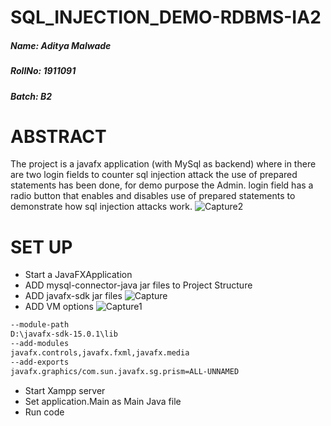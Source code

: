 # SQL_INJECTION_DEMO-RDBMS-IA2
#####  Name: Aditya Malwade #####
##### RollNo: 1911091 #####
##### Batch: B2 #####

# ABSTRACT #
The project is a javafx application (with MySql as backend) where in there are two login fields to counter sql injection attack the use of prepared statements has been done, for demo purpose the Admin.
login field has a radio button that enables and disables use of prepared statements to demonstrate how sql injection attacks work.
![Capture2](https://user-images.githubusercontent.com/69159108/115992618-367da180-a5ec-11eb-85fa-03a29a0c6920.PNG)

# SET UP # 
* Start a JavaFXApplication
* ADD mysql-connector-java jar files to Project Structure
* ADD javafx-sdk jar files 
![Capture](https://user-images.githubusercontent.com/69159108/115992231-38466580-a5ea-11eb-8272-cee65427e3e8.PNG)
* ADD VM options 
![Capture1](https://user-images.githubusercontent.com/69159108/115992330-c6225080-a5ea-11eb-88ad-66dacb9e504b.PNG)
``` bash
--module-path
D:\javafx-sdk-15.0.1\lib
--add-modules
javafx.controls,javafx.fxml,javafx.media
--add-exports
javafx.graphics/com.sun.javafx.sg.prism=ALL-UNNAMED
```
* Start Xampp server
* Set application.Main as Main Java file
* Run code
